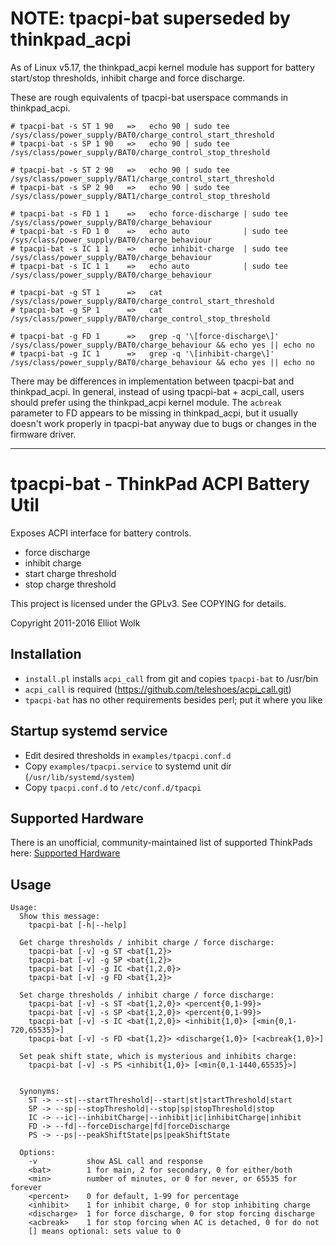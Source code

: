 NOTE: tpacpi-bat superseded by thinkpad_acpi
============================================
As of Linux v5.17, the thinkpad_acpi kernel module has support for battery start/stop thresholds, inhibit charge and force discharge.

These are rough equivalents of tpacpi-bat userspace commands in thinkpad_acpi.
```
# tpacpi-bat -s ST 1 90   =>   echo 90 | sudo tee /sys/class/power_supply/BAT0/charge_control_start_threshold
# tpacpi-bat -s SP 1 90   =>   echo 90 | sudo tee /sys/class/power_supply/BAT0/charge_control_stop_threshold

# tpacpi-bat -s ST 2 90   =>   echo 90 | sudo tee /sys/class/power_supply/BAT1/charge_control_start_threshold
# tpacpi-bat -s SP 2 90   =>   echo 90 | sudo tee /sys/class/power_supply/BAT1/charge_control_stop_threshold

# tpacpi-bat -s FD 1 1    =>   echo force-discharge | sudo tee /sys/class/power_supply/BAT0/charge_behaviour
# tpacpi-bat -s FD 1 0    =>   echo auto            | sudo tee /sys/class/power_supply/BAT0/charge_behaviour
# tpacpi-bat -s IC 1 1    =>   echo inhibit-charge  | sudo tee /sys/class/power_supply/BAT0/charge_behaviour
# tpacpi-bat -s IC 1 1    =>   echo auto            | sudo tee /sys/class/power_supply/BAT0/charge_behaviour

# tpacpi-bat -g ST 1      =>   cat /sys/class/power_supply/BAT0/charge_control_start_threshold
# tpacpi-bat -g SP 1      =>   cat /sys/class/power_supply/BAT0/charge_control_stop_threshold

# tpacpi-bat -g FD 1      =>   grep -q '\[force-discharge\]' /sys/class/power_supply/BAT0/charge_behaviour && echo yes || echo no
# tpacpi-bat -g IC 1      =>   grep -q '\[inhibit-charge\]'  /sys/class/power_supply/BAT0/charge_behaviour && echo yes || echo no
```

There may be differences in implementation between tpacpi-bat and thinkpad_acpi. In general, instead of using tpacpi-bat + acpi_call, users should prefer using the thinkpad_acpi kernel module.
The `acbreak` parameter to FD appears to be missing in thinkpad_acpi, but it usually doesn't work properly in tpacpi-bat anyway due to bugs or changes in the firmware driver.

----

tpacpi-bat - ThinkPad ACPI Battery Util
=======================================

Exposes ACPI interface for battery controls.
- force discharge
- inhibit charge
- start charge threshold
- stop charge threshold

This project is licensed under the GPLv3. See COPYING for details.

Copyright 2011-2016 Elliot Wolk

Installation
------------

- `install.pl` installs `acpi_call` from git and copies `tpacpi-bat` to /usr/bin
- `acpi_call` is required (https://github.com/teleshoes/acpi_call.git)
- `tpacpi-bat` has no other requirements besides perl; put it where you like

Startup systemd service
-----------------------

- Edit desired thresholds in `examples/tpacpi.conf.d`
- Copy `examples/tpacpi.service` to systemd unit dir (`/usr/lib/systemd/system`)
- Copy `tpacpi.conf.d` to `/etc/conf.d/tpacpi`

Supported Hardware
------------------
There is an unofficial, community-maintained list of supported ThinkPads here:
[Supported Hardware](../../wiki/Supported-Hardware)

Usage
-----

```
Usage:
  Show this message:
    tpacpi-bat [-h|--help]

  Get charge thresholds / inhibit charge / force discharge:
    tpacpi-bat [-v] -g ST <bat{1,2}>
    tpacpi-bat [-v] -g SP <bat{1,2}>
    tpacpi-bat [-v] -g IC <bat{1,2,0}>
    tpacpi-bat [-v] -g FD <bat{1,2}>

  Set charge thresholds / inhibit charge / force discharge:
    tpacpi-bat [-v] -s ST <bat{1,2,0}> <percent{0,1-99}>
    tpacpi-bat [-v] -s SP <bat{1,2,0}> <percent{0,1-99}>
    tpacpi-bat [-v] -s IC <bat{1,2,0}> <inhibit{1,0}> [<min{0,1-720,65535}>]
    tpacpi-bat [-v] -s FD <bat{1,2}> <discharge{1,0}> [<acbreak{1,0}>]

  Set peak shift state, which is mysterious and inhibits charge:
    tpacpi-bat [-v] -s PS <inhibit{1,0}> [<min{0,1-1440,65535}>]


  Synonyms:
    ST -> --st|--startThreshold|--start|st|startThreshold|start
    SP -> --sp|--stopThreshold|--stop|sp|stopThreshold|stop
    IC -> --ic|--inhibitCharge|--inhibit|ic|inhibitCharge|inhibit
    FD -> --fd|--forceDischarge|fd|forceDischarge
    PS -> --ps|--peakShiftState|ps|peakShiftState

  Options:
    -v           show ASL call and response
    <bat>        1 for main, 2 for secondary, 0 for either/both
    <min>        number of minutes, or 0 for never, or 65535 for forever
    <percent>    0 for default, 1-99 for percentage
    <inhibit>    1 for inhibit charge, 0 for stop inhibiting charge
    <discharge>  1 for force discharge, 0 for stop forcing discharge
    <acbreak>    1 for stop forcing when AC is detached, 0 for do not
    [] means optional: sets value to 0
```
